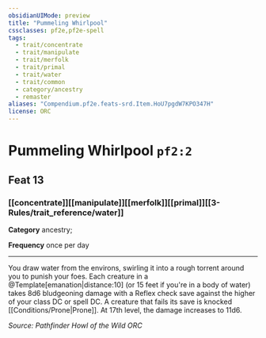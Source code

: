 ```yaml
---
obsidianUIMode: preview
title: "Pummeling Whirlpool"
cssclasses: pf2e,pf2e-spell
tags:
  - trait/concentrate
  - trait/manipulate
  - trait/merfolk
  - trait/primal
  - trait/water
  - trait/common
  - category/ancestry
  - remaster
aliases: "Compendium.pf2e.feats-srd.Item.HoU7pgdW7KPO347H"
license: ORC
---
```

# Pummeling Whirlpool `pf2:2`
## Feat 13
### [[concentrate]][[manipulate]][[merfolk]][[primal]][[3-Rules/trait_reference/water]]

**Category** ancestry; 




**Frequency** once per day

* * *

You draw water from the environs, swirling it into a rough torrent around you to punish your foes. Each creature in a @Template\[emanation|distance:10\] (or 15 feet if you're in a body of water) takes 8d6 bludgeoning damage with a Reflex check save against the higher of your class DC or spell DC. A creature that fails its save is knocked [[Conditions/Prone|Prone]]. At 17th level, the damage increases to 11d6.

*Source: Pathfinder Howl of the Wild*
*ORC*